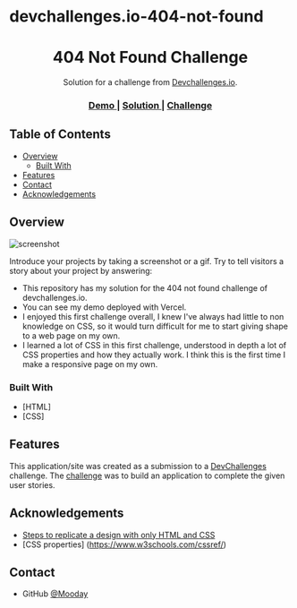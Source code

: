 # devchallenges.io-404-not-found

<!-- Please update value in the {}  -->

<h1 align="center">404 Not Found Challenge</h1>

<div align="center">
   Solution for a challenge from  <a href="http://devchallenges.io" target="_blank">Devchallenges.io</a>.
</div>

<div align="center">
  <h3>
    <a href="https://https://404-not-found-devchallenge.vercel.app/">
      Demo
    </a>
    <span> | </span>
    <a href="https://https://github.com/Mooday/devchallenges.io-404-not-found">
      Solution
    </a>
    <span> | </span>
    <a href="https://devchallenges.io/challenges/wBunSb7FPrIepJZAg0sY">
      Challenge
    </a>
  </h3>
</div>

<!-- TABLE OF CONTENTS -->

## Table of Contents

- [Overview](#overview)
  - [Built With](#built-with)
- [Features](#features)
- [Contact](#contact)
- [Acknowledgements](#acknowledgements)

<!-- OVERVIEW -->

## Overview

![screenshot](https://media.discordapp.net/attachments/875524279100383252/875524580863795240/unknown.png?width=992&height=510)

Introduce your projects by taking a screenshot or a gif. Try to tell visitors a story about your project by answering:

- This repository has my solution for the 404 not found challenge of devchallenges.io.
- You can see my demo deployed with Vercel.
- I enjoyed this first challenge overall, I knew I've always had little to non knowledge on CSS, so it would turn difficult for me to start giving shape to a web page on my own.
- I learned a lot of CSS in this first challenge, understood in depth a lot of CSS properties and how they actually work. I think this is the first time I make a responsive page on my own.


### Built With

<!-- This section should list any major frameworks that you built your project using. Here are a few examples.-->

- [HTML]
- [CSS] 

## Features

<!-- List the features of your application or follow the template. Don't share the figma file here :) -->

This application/site was created as a submission to a [DevChallenges](https://devchallenges.io/challenges) challenge. The [challenge](https://devchallenges.io/challenges/wBunSb7FPrIepJZAg0sY) was to build an application to complete the given user stories.


## Acknowledgements

<!-- This section should list any articles or add-ons/plugins that helps you to complete the project. This is optional but it will help you in the future. For exmpale -->

- [Steps to replicate a design with only HTML and CSS](https://devchallenges-blogs.web.app/how-to-replicate-design/)
- [CSS properties] (https://www.w3schools.com/cssref/)

## Contact

- GitHub [@Mooday](https://github.com/Mooday)
